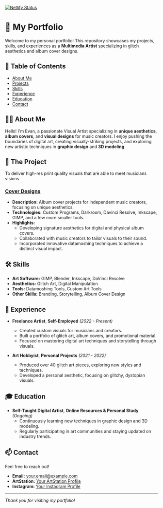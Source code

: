 [![Netlify Status](https://api.netlify.com/api/v1/badges/4e7fe408-c6a4-4467-acbe-12ddd8176149/deploy-status)](https://app.netlify.com/sites/evolvewithevan/deploys)

# 📁 My Portfolio

Welcome to my personal portfolio! This repository showcases my projects, skills, and experiences as a **Multimedia Artist** specializing in glitch aesthetics and album cover designs.

## 🌟 Table of Contents

- [About Me](#about-me)
- [Projects](#projects)
- [Skills](#skills)
- [Experience](#experience)
- [Education](#education)
- [Contact](#contact)

## 👨‍🎨 About Me

Hello! I'm Evan, a passionate Visual Artist specializing in **unique aesthetics**, **album covers**, and **visual designs** for music creators. I enjoy pushing the boundaries of digital art, creating visually-striking projects, and exploring new artistic techniques in  **graphic design** and **3D modeling**. 

## 🚀 The Project

To deliver high-res print quality visuals that are able to meet musicians visions 

### [Cover Designs](#)

- **Description:** Album cover projects for independent music creators, focusing on unique aesthetics.
- **Technologies:** Custom Programs, Darkroom, Davinci Resolve, Inkscape, GIMP, and a few more smaller tools. 
- **Highlights:**
  - Developing signature aesthetics for digital and physical album covers.
  - Collaborated with music creators to tailor visuals to their sound.
  - Incorporated innovative datamoshing techniques to achieve a distinct visual impact.

## 🛠 Skills

- **Art Software:** GIMP, Blender, Inkscape, DaVinci Resolve
- **Aesthetics:** Glitch Art, Digital Manipulation
- **Tools:** Datamoshing Tools, Custom Art Tools
- **Other Skills:** Branding, Storytelling, Album Cover Design

## 💼 Experience

- **Freelance Artist**, **Self-Employed** *(2022 - Present)*
  - Created custom visuals for musicians and creators.
  - Built a portfolio of glitch art, album covers, and promotional material.
  - Focused on mastering digital art techniques and storytelling through visuals.

- **Art Hobbyist**, **Personal Projects** *(2021 - 2022)*
  - Produced over 40 glitch art pieces, exploring new styles and techniques.
  - Developed a personal aesthetic, focusing on glitchy, dystopian visuals.

## 🎓 Education

- **Self-Taught Digital Artist**, **Online Resources & Personal Study** *(Ongoing)*
  - Continuously learning new techniques in graphic design and 3D modeling.
  - Regularly participating in art communities and staying updated on industry trends.

## 📫 Contact

Feel free to reach out!

- **Email:** [your.email@example.com](mailto:your.email@example.com)
- **ArtStation:** [Your ArtStation Profile](https://www.artstation.com/yourprofile)
- **Instagram:** [Your Instagram Profile](https://www.instagram.com/yourprofile)

---

*Thank you for visiting my portfolio!*

